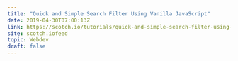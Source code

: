 ```yaml
---
title: "Quick and Simple Search Filter Using Vanilla JavaScript"
date: 2019-04-30T07:00:13Z
link: https://scotch.io/tutorials/quick-and-simple-search-filter-using-vanilla-javascript?utm_medium=RSS&utm_source=news.12bit.vn
site: scotch.iofeed
topic: Webdev
draft: false
---
```

